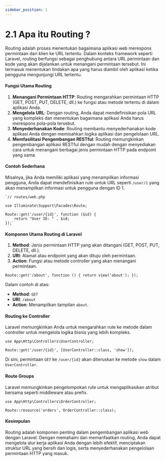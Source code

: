 ```yaml
---
sidebar_position: 1
---
```


# 2.1 Apa itu Routing ?

Routing adalah proses menentukan bagaimana aplikasi web merespons permintaan dari klien ke URL tertentu. Dalam konteks framework seperti Laravel, routing berfungsi sebagai penghubung antara URL permintaan dan kode yang akan dijalankan untuk menangani permintaan tersebut. Ini termasuk menentukan tindakan apa yang harus diambil oleh aplikasi ketika pengguna mengunjungi URL tertentu.


#### Fungsi Utama Routing

1.  **Menangani Permintaan HTTP**: Routing mengarahkan permintaan HTTP (GET, POST, PUT, DELETE, dll.) ke fungsi atau metode tertentu di dalam aplikasi Anda.
2.  **Mengelola URL**: Dengan routing, Anda dapat mendefinisikan pola URL yang kompleks dan menentukan bagaimana aplikasi Anda harus merespons pola-pola tersebut.
3.  **Menyederhanakan Kode**: Routing membantu menyederhanakan kode aplikasi Anda dengan memisahkan logika aplikasi dan pengelolaan URL.
4.  **Memfasilitasi Pengembangan RESTful**: Routing memungkinkan pengembangan aplikasi RESTful dengan mudah dengan menyediakan cara untuk menangani berbagai jenis permintaan HTTP pada endpoint yang sama.

#### Contoh Sederhana

Misalnya, jika Anda memiliki aplikasi yang menampilkan informasi pengguna, Anda dapat mendefinisikan rute untuk URL seperti `/user/1` yang akan menampilkan informasi untuk pengguna dengan ID 1.

```
`// routes/web.php

use Illuminate\Support\Facades\Route;

Route::get('/user/{id}', function ($id) {
    return "User ID: " . $id;
});` 
```
#### Komponen Utama Routing di Laravel

1.  **Method**: Jenis permintaan HTTP yang akan ditangani (GET, POST, PUT, DELETE, dll.).
2.  **URI**: Alamat atau endpoint yang akan dituju oleh permintaan.
3.  **Action**: Fungsi atau metode controller yang akan menangani permintaan.

`Route::get('/about', function () {
    return view('about');
});` 

Dalam contoh di atas:

-   **Method**: `GET`
-   **URI**: `/about`
-   **Action**: Menampilkan tampilan `about`.

#### Routing ke Controller

Laravel memungkinkan Anda untuk mengarahkan rute ke metode dalam controller untuk mengelola logika bisnis yang lebih kompleks.
```
use App\Http\Controllers\UserController;

Route::get('/user/{id}', [UserController::class, 'show']);
```
Di sini, permintaan `GET` ke `/user/{id}` akan diteruskan ke metode `show` dalam `UserController`.

#### Route Groups

Laravel memungkinkan pengelompokan rute untuk mengaplikasikan atribut bersama seperti middleware atau prefix.


```
use App\Http\Controllers\OrderController;
 
Route::resource('orders', OrderController::class);
```
#### Kesimpulan

Routing adalah komponen penting dalam pengembangan aplikasi web dengan Laravel. Dengan memahami dan memanfaatkan routing, Anda dapat mengelola alur kerja aplikasi Anda dengan lebih efektif, menciptakan struktur URL yang bersih dan logis, serta menyederhanakan pengelolaan permintaan HTTP yang masuk.
